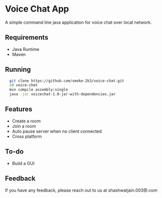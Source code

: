 
# Voice Chat App

A simple command line java application for voice chat over local network.


## Requirements
- Java Runtime
- Maven
## Running

```bash
  git clone https://github.com/smoke-2k3/voice-chat.git
  cd voice-chat
  mvn compile assembly:single
  java -jar voicechat-1.0-jar-with-dependencies.jar
```
    
## Features

- Create a room
- Join a room
- Auto pause server when no client connected
- Cross platform


## To-do
- Build a GUI
## Feedback

If you have any feedback, please reach out to us at shashwatjain.003@.com

